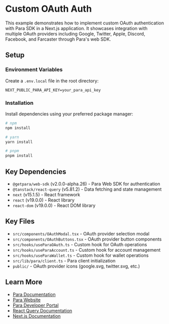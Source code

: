 # Custom OAuth Auth

This example demonstrates how to implement custom OAuth authentication with Para SDK in a Next.js application. It showcases integration with multiple OAuth providers including Google, Twitter, Apple, Discord, Facebook, and Farcaster through Para's web SDK.

## Setup

### Environment Variables

Create a `.env.local` file in the root directory:

```env
NEXT_PUBLIC_PARA_API_KEY=your_para_api_key
```

### Installation

Install dependencies using your preferred package manager:

```bash
# npm
npm install

# yarn
yarn install

# pnpm
pnpm install
```

## Key Dependencies

- `@getpara/web-sdk` (v2.0.0-alpha.26) - Para Web SDK for authentication
- `@tanstack/react-query` (v5.81.2) - Data fetching and state management
- `next` (v15.1.5) - React framework
- `react` (v19.0.0) - React library
- `react-dom` (v19.0.0) - React DOM library

## Key Files

- `src/components/OAuthModal.tsx` - OAuth provider selection modal
- `src/components/OAuthButtons.tsx` - OAuth provider button components
- `src/hooks/useParaOAuth.ts` - Custom hook for OAuth operations
- `src/hooks/useParaAccount.ts` - Custom hook for account management
- `src/hooks/useParaWallet.ts` - Custom hook for wallet operations
- `src/lib/para/client.ts` - Para client initialization
- `public/` - OAuth provider icons (google.svg, twitter.svg, etc.)

## Learn More

- [Para Documentation](https://docs.getpara.com)
- [Para Website](https://getpara.com)
- [Para Developer Portal](https://developer.getpara.com)
- [React Query Documentation](https://tanstack.com/query/latest)
- [Next.js Documentation](https://nextjs.org/docs)
